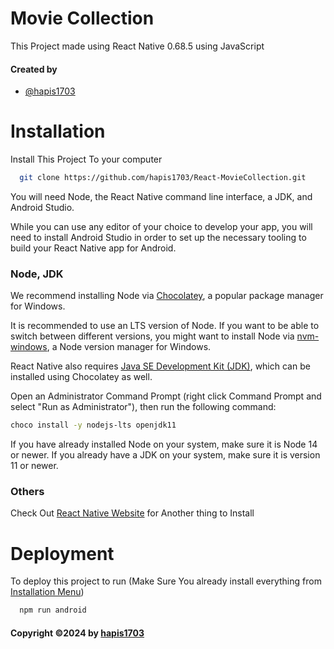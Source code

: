 # Movie Collection

This Project made using React Native 0.68.5 using JavaScript

#### Created by

- [@hapis1703](https://github.com/hapis1703)

# Installation

Install This Project To your computer

```bash
  git clone https://github.com/hapis1703/React-MovieCollection.git
```

You will need Node, the React Native command line interface, a JDK, and Android Studio.

While you can use any editor of your choice to develop your app, you will need to install Android Studio in order to set up the necessary tooling to build your React Native app for Android.

### Node, JDK

We recommend installing Node via [Chocolatey](https://chocolatey.org/), a popular package manager for Windows.

It is recommended to use an LTS version of Node. If you want to be able to switch between different versions, you might want to install Node via [nvm-windows](https://github.com/coreybutler/nvm-windows), a Node version manager for Windows.

React Native also requires [Java SE Development Kit (JDK)](https://openjdk.java.net/projects/jdk/11/), which can be installed using Chocolatey as well.

Open an Administrator Command Prompt (right click Command Prompt and select "Run as Administrator"), then run the following command:

```bash
choco install -y nodejs-lts openjdk11
```

If you have already installed Node on your system, make sure it is Node 14 or newer. If you already have a JDK on your system, make sure it is version 11 or newer.

### Others

Check Out [React Native Website](https://reactnative-archive-august-2023.netlify.app/docs/0.68/environment-setup) for Another thing to Install

# Deployment

To deploy this project to run (Make Sure You already install everything from [Installation Menu](https://github.com/hapis1703/React-MovieCollection#installation))

```bash
  npm run android
```

#### Copyright &copy;2024 by [hapis1703](https://github.com/hapis1703)
